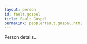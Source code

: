 ```yaml
---
layout: person
id: fault.gospel
title: Fault Gospel
permalink: people/fault.gospel.html
---
```


Person details...